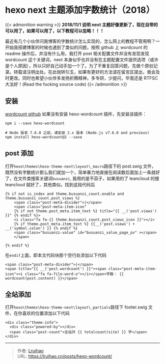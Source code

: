 # hexo next 主题添加字数统计（2018）


{{< admonition warning >}}
**2018/11/1 说明
next 主题好像更新了，现在自带的可以用了，如果可以用了，以下教程可以忽略！！！**

最近有几个小伙伴问我博客的字数统计怎么实现的，怎么网上的教程不管用啊？一开始我搭建博客的时候也遇到了类似的问题，按照 github 上 wordcount 的 readme 操作后，并没有什么用，我打开 post 相关配置文件并没有发现发现 wordcount 这个关键词，next 本身似乎也并没有在主题配置文件提供选项（或许是个人原因），所以只好自己动手加一个了。为了不重复回答问题，先做个原创记录。转载请注明出处。在此抛转引玉，如果有更好的方法请在留言区提出，我会及时更改。同时也希望小伙伴多发扬折腾精神，多专研，少提问，毕竟还是 RTFSC 大法好！(Read the fucking source code)
{{< /admonition >}}

<!--more-->

## 安装

[wordcount github](https://github.com/willin/hexo-wordcount)
如果没有安装 hexo-wordcount 插件，先安装该插件：

```
npm i --save hexo-wordcount

# Node 版本 7.6.0 之前，请安装 2.x 版本 (Node.js v7.6.0 and previous)
npm install hexo-wordcount@2 --save
```

## post 添加

打开`hexo\themes\hexo-theme-next\layout\_macro`路径下的 post.swig 文件，既然没有字数统计那么我们就加一个，简单暴力地直接在阅读数后面加上一条就好了，在文件类搜索关键词`busuanzi`, 我用的是不蒜子，如果用的了 leancloud 的搜 leancloud 就好了，其他类似。找到这段代码后

```
{% if not is_index and theme.busuanzi_count.enable and theme.busuanzi_count.post_views %}
    <span class="post-meta-divider">|</span>
    <span class="post-meta-item-icon"
    {% if not theme.post_meta.item_text %} title="{{ __('post.views') }}" {% endif %}>
    <i class="fa fa-{{ theme.busuanzi_count.post_views_icon }}"></i>
    {% if theme.post_meta.item_text %} {{__('post.views') + __('symbol.colon') }} {% endif %}
    <span class="busuanzi-value" id="busuanzi_value_page_pv" ></span>
    </span>

{% endif %}
```

在`endif`上面，即本文代码块那个空行处添加以下代码

```
<span class="post-meta-divider">|</span>
<span title="{{ __('post.wordcount') }}"><span class="post-meta-item-icon"><i class="fa fa-file-word-o"></i></span>字数： {{ wordcount(post.content) }}</span>
```

## 全站添加

打开`hexo\themes\hexo-theme-next\layout\_partials`路径下 footer.swig 文件，在你喜欢的位置添加以下代码

```
<div class="theme-info">
  <div class="powered-by"></div>
  <span class="post-count">全站共 {{ totalcount(site) }} 字</span>
</div>
```


---

> 作者: [Lruihao](https://github.com/Lruihao)  
> URL: https://lruihao.cn/posts/hexo-wordcount/  

